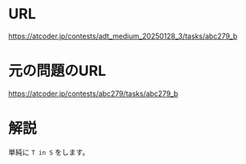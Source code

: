 # URL
https://atcoder.jp/contests/adt_medium_20250128_3/tasks/abc279_b

# 元の問題のURL
https://atcoder.jp/contests/abc279/tasks/abc279_b

# 解説
単純に `T in S` をします。
